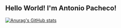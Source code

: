 ## Hello World! I'm Antonio Pacheco!

[![Anurag's GitHub stats](https://github-readme-stats.vercel.app/api?username=AntonioPGR)](https://github.com/anuraghazra/github-readme-stats)
